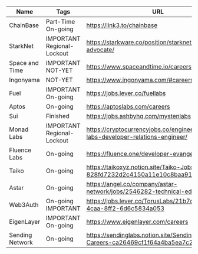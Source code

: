 | Name            | Tags                       | URL                                                                                |
| --------------- | -------------------------- | ---------------------------------------------------------------------------------- |
| ChainBase       | Part-Time On-going         | https://link3.to/chainbase                                                         |
| StarkNet        | IMPORTANT Regional-Lockout | https://starkware.co/position/starknet-developer-advocate/                         |
| Space and Time  | IMPORTANT NOT-YET          | https://www.spaceandtime.io/careers                                                |
| Ingonyama       | NOT-YET                    | https://www.ingonyama.com/#careers-section                                         |
| Fuel            | IMPORTANT On-going         | https://jobs.lever.co/fuellabs                                                     |
| Aptos           | On-going                   | https://aptoslabs.com/careers                                                      |
| Sui             | Finished                   | https://jobs.ashbyhq.com/mystenlabs                                                |
| Monad Labs      | IMPORTANT Regional-Lockout | https://cryptocurrencyjobs.co/engineering/monad-labs-developer-relations-engineer/ |
| Fluence Labs    | On-going                   | https://fluence.one/developer-evangelist.html                                      |
| Taiko           | On-going                   | https://taikoxyz.notion.site/Taiko-Jobs-828fd7232d2c4150a11e10c8baa910a2           |
| Astar           | On-going                   | https://angel.co/company/astar-network/jobs/2546282-technical-educator             |
| Web3Auth        | On-going IMPORTANT         | https://jobs.lever.co/TorusLabs/21b7dae3-99d8-4caa-8ff2-6d6c5834a053               |
| EigenLayer      | IMPORTANT On-going         | https://www.eigenlayer.com/careers                                                 |
| Sending Network | On-going                   | https://sendinglabs.notion.site/Sending-Labs-Careers-ca26469cf1f64a4ba5ea7c25a13c09a1                                                                                   |
